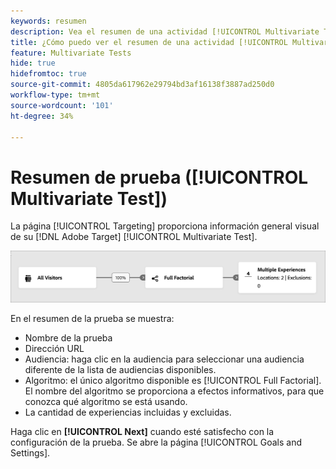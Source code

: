 ```yaml
---
keywords: resumen
description: Vea el resumen de una actividad [!UICONTROL Multivariate Test] (MVT) que proporciona una descripción general visual de su actividad en  [!DNL Adobe Target].
title: ¿Cómo puedo ver el resumen de una actividad [!UICONTROL Multivariate Test] (MVT)?
feature: Multivariate Tests
hide: true
hidefromtoc: true
source-git-commit: 4805da617962e29794bd3af16138f3887ad250d0
workflow-type: tm+mt
source-wordcount: '101'
ht-degree: 34%

---
```


# Resumen de prueba ([!UICONTROL Multivariate Test])

La página [!UICONTROL Targeting] proporciona información general visual de su [!DNL Adobe Target] [!UICONTROL Multivariate Test].

![Cuadro de diálogo de resumen de la prueba](/help/main/c-activities/c-multivariate-testing/t-create-multivariate-test/assets/summary-new.png)

En el resumen de la prueba se muestra:

* Nombre de la prueba
* Dirección URL
* Audiencia: haga clic en la audiencia para seleccionar una audiencia diferente de la lista de audiencias disponibles.
* Algoritmo: el único algoritmo disponible es [!UICONTROL Full Factorial]. El nombre del algoritmo se proporciona a efectos informativos, para que conozca qué algoritmo se está usando.
* La cantidad de experiencias incluidas y excluidas.

Haga clic en **[!UICONTROL Next]** cuando esté satisfecho con la configuración de la prueba. Se abre la página [!UICONTROL Goals and Settings].
